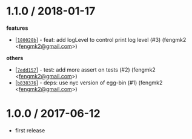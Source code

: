 
1.1.0 / 2018-01-17
==================

**features**
  * [[`180028b`](http://github.com/node-modules/graceful-process/commit/180028be79b2d55ac3142e24b272f7552f3bbb25)] - feat: add logLevel to control print log level (#3) (fengmk2 <<fengmk2@gmail.com>>)

**others**
  * [[`7edd157`](http://github.com/node-modules/graceful-process/commit/7edd1578ad15264b1e7e8395ffbeb174865694e6)] - test: add more assert on tests (#2) (fengmk2 <<fengmk2@gmail.com>>)
  * [[`b838376`](http://github.com/node-modules/graceful-process/commit/b838376b42a239c9d8a61a4e3ce0b167d327119b)] - deps: use nyc version of egg-bin (#1) (fengmk2 <<fengmk2@gmail.com>>)

1.0.0 / 2017-06-12
==================

  * first release
